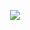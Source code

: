 <!--<img src="https://raw.githubusercontent.com/sometimecalledJSON/Bharat2044/refs/heads/main/assets/header.png"/>
-->


<!--  Terminal Boot Log with Glowing Effect -->
<p align="center">
  <img src="https://readme-typing-svg.demolab.com?font=Fira+Code&size=20&pause=1000&center=true&vCenter=true&width=800&height=50&lines=Human+Being;Programmer;Software+Engineer;"/>
</p>

<!-- 🎯 Animated Console Banner with Cyber Theme -->
<!--p align="center">
  <span style="display: inline-block; color: #0ff; font-weight: bold; font-family: 'Courier New', Courier, monospace; background: #0d0d0d; padding: 12px 20px; border: 1px solid #00ffff; border-radius: 8px; font-size: 18px; box-shadow: 0 0 10px #00ffff;">
     𝗙𝘂𝗹𝗹-𝗦𝘁𝗮𝗰𝗸 𝗪𝗲𝗯 𝗗𝗲𝘃𝗲𝗹𝗼𝗽𝗲𝗿 | 𝗦𝗮𝗹𝗲𝘀𝗳𝗼𝗿𝗰𝗲 𝗗𝗲𝘃/𝗔𝗱𝗺𝗶𝗻 | 𝗖𝗼𝗺𝗽𝗲𝘁𝗶𝘁𝗶𝘃𝗲 𝗣𝗿𝗼𝗴𝗿𝗮𝗺𝗺𝗲𝗿
  </span>
</p>-->

<!-- 🔥 Live Coding Cyber GIF -->
<!--<p align="center">
  <img src="https://raw.githubusercontent.com/akabharat/akabharat/main/assets/terminal-loop.gif" width="700" alt="Live Dev Animation"/>
</p>

<hr/>-->

<!-- 🧰 Tech Stack Showcase with Glow + Motion -->
<!--<h2 align="center">🌟 Tech Toolbox</h2>
<p align="center">
  <img src="https://skillicons.dev/icons?i=html,css,js,react,nodejs,express,mongodb,git,github,vscode&theme=light" />
  <img src="https://cdn.jsdelivr.net/gh/devicons/devicon/icons/salesforce/salesforce-original.svg" alt="Salesforce" width="42" height="42" style="background:white; padding:5px; border-radius:12px; box-shadow: 0 1px 6px rgba(0,255,255,0.4); border:1px solid #00ffff; margin-left: 10px;"/>
</p>

<hr/>-->

<!-- 📊 GitHub Analytics -->
<!--<h2 align="center">📊 GitHub Stats</h2>
<p align="center">
  <img src="https://github-readme-stats.vercel.app/api?username=akabharat&show_icons=true&theme=radical&hide_border=true&title_color=00ffff&icon_color=00ffff" alt="GitHub Stats"/>
  <br/>
  <img src="https://github-readme-streak-stats.herokuapp.com?user=akabharat&theme=radical&hide_border=true&ring=00ffff&fire=00ffff&currStreakLabel=00ffff" alt="GitHub Streak"/>
  <br/>
  <img src="https://github-readme-stats.vercel.app/api/top-langs/?username=akabharat&layout=compact&theme=radical&hide_border=true&title_color=00ffff" alt="Top Languages"/>
</p>-->

<!--<hr/> -->

<!-- 🕸️ Contribution Graph -->
<!--<h2 align="center">🔥 Contribution Activity</h2>
<p align="center">
  <img src="https://github-readme-activity-graph.vercel.app/graph?username=akabharat&theme=react-dark&color=00ffff&line=00ffff&point=ffffff&area=true" alt="Activity Graph"/>
</p>

<hr/>-->
